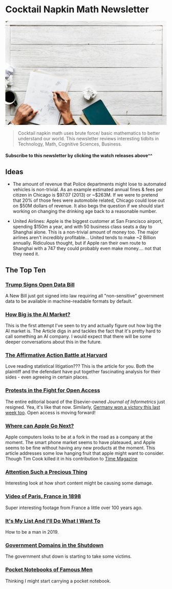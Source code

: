 # Cocktail Napkin Math Newsletter

![Newsletter Hero](img/cocktailNapkin.jpg)

> Cocktail napkin math uses brute force/ basic mathematics to better understand our world. This newsletter reviews interesting tidbits in Technology, Math, Cognitive Sciences, Business.

#### Subscribe to this newsletter by clicking the watch releases above^^

## Ideas

- The amount of revenue that Police departments might lose to automated vehicles is non-trivial. As an example estimated annual fines & fees per citizen in Chicago is $97.07 (2013) or ~\$263M. If we were to pretend that 20% of those fees were automobile related, Chicago could lose out on \$50M dollars of revenue. It also begs the question if we should start working on changing the drinking age back to a reasonable number.

- United Airlines: Apple is the biggest customer at San Francisco airport, spending $150m a year, and with 50 business class seats a day to Shanghai alone. This is a non-trivial amount of money too. The major airlines aren't incredibly profitable... United tends to make ~2 Billion annually. Ridiculous thought, but if Apple ran their own route to Shanghai with a 747 they could probably even make money.... not that they need it. 

  

## The Top Ten



### [Trump Signs Open Data Bill](https://www.datacoalition.org/press-releases/president-signs-government-wide-open-data-bill/)

A New Bill just got signed into law requiring all "non-sensitive" government data to be available in machine-readable formats by default. 

### [How Big is the AI Market?](https://news.crunchbase.com/news/the-ai-market-is-growing-but-how-quickly-is-tough-to-pin-down/)

This is the first attempt I've seen to try and actually figure out how big the AI market is. The Article digs in and tackles the fact that it's pretty hard to call something an AI company. I would expect that there will be some deeper conversations about this in the future. 

### [The Affirmative Action Battle at Harvard](https://bostonreview.net/law-justice/andrew-gelman-sharad-goel-daniel-e-ho-what-statistics-cant-tell-us-fight-over)

Love reading statistical litigation??? This is the article for you. Both the plaintiff and the defendant have put together fascinating analysis for their sides - even agreeing in certain places. 

### [Protests in the Fight for Open Access](https://www.insidehighered.com/news/2019/01/14/elsevier-journal-editors-resign-start-rival-open-access-journal)

The entire editorial board of the Elsevier-owned *Journal of Informetrics* just resigned. Yea, it's like that now. Similarly, [Germany won a victory this last week too](https://www.sciencemag.org/news/2019/01/groundbreaking-deal-makes-large-number-german-studies-free-public). Open access is moving forward!

### [Where can Apple Go Next?](http://sdbr.net/5-things-apple-isnt-doing/)

Apple computers looks to be at a fork in the road as a company at the moment. The smart phone market seems to have plateaued, and Apple seems to be fine without having any new products at the moment. This article addresses some low hanging fruit that apple might want to consider. Though Tim Cook killed it in his contribution to [Time Magazine](http://time.com/collection-post/5502591/tim-cook-data-privacy/)

### [Attention Such a Precious Thing](https://terrygodier.com/the-big-risk-of-short-content/)

Interesting look at how short content might be causing some damage. 

### [Video of Paris, France in 1898](https://www.youtube.com/watch?v=NjDclfAFRB4)

Super interesting footage from France a little over 100 years ago. 

### [It's My List And I'll Do What I Want To](https://medium.com/@JohnLeFevre/how-to-be-a-man-2018-edition-12db8ac8123e)

How to be a man in 2019.

### [Government Domains in the Shutdown](https://techcrunch.com/2019/01/17/federal-https-domains-expire-government-shutdown/)

The government shut down is starting to take some victims. 

### [Pocket Notebooks of Famous Men](https://www.artofmanliness.com/articles/the-pocket-notebooks-of-20-famous-men/)

Thinking I might start carrying a pocket notebook. 
